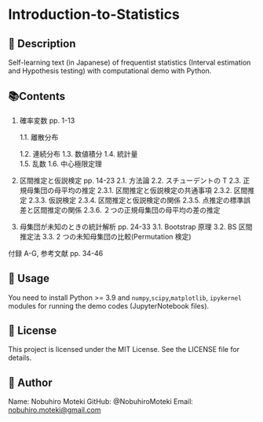 # Introduction-to-Statistics

## 📌 Description
Self-learning text (in Japanese) of frequentist statistics (Interval estimation and Hypothesis testing) with computational demo with Python. 

## 📚Contents
1. 確率変数 pp. 1-13 

    1.1. 離散分布 
    
    1.2. 連続分布 
    1.3. 数値積分 
    1.4. 統計量  
    1.5. 乱数 
    1.6. 中心極限定理 
2. 区間推定と仮説検定 pp. 14-23 
    2.1. 方法論 
    2.2. スチューデントの T 
    2.3. 正規母集団の母平均の推定 
        2.3.1. 区間推定と仮説検定の共通事項 
        2.3.2. 区間推定 
        2.3.3. 仮説検定 
        2.3.4. 区間推定と仮説検定の関係 
        2.3.5. 点推定の標準誤差と区間推定の関係 
        2.3.6. ２つの正規母集団の母平均の差の推定 
3. 母集団が未知のときの統計解析 pp. 24-33
    3.1. Bootstrap 原理 
    3.2. BS 区間推定法 
    3.3. 2 つの未知母集団の比較(Permutation 検定) 

付録 A-G, 参考文献 pp. 34-46

## 🔧 Usage
You need to install Python >= 3.9 and `numpy`,`scipy`,`matplotlib`, `ipykernel` modules for running the demo codes (JupyterNotebook files).

## 📝 License
This project is licensed under the MIT License. See the LICENSE file for details.



## 📢 Author
Name: Nobuhiro Moteki
GitHub: @NobuhiroMoteki
Email: nobuhiro.moteki@gmail.com


